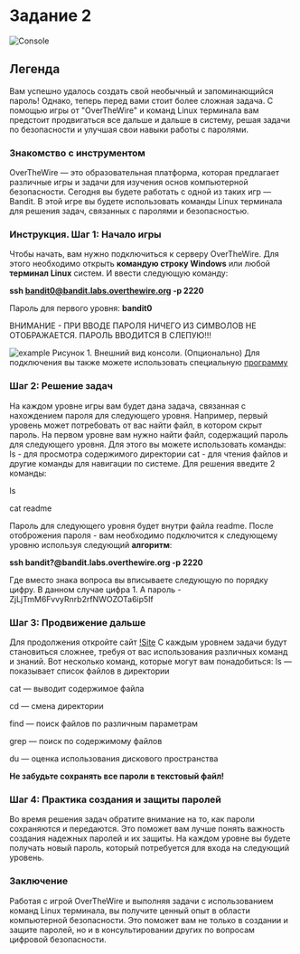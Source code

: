 # Задание 2
![Console](https://github.com/kvinokain/DUP01/blob/main/Foto/Konsol.jpg?raw=true)
## Легенда
Вам успешно удалось создать свой необычный и запоминающийся пароль! Однако, теперь перед вами стоит более сложная задача. С помощью игры от "OverTheWire" и команд Linux терминала вам предстоит продвигаться все дальше и дальше в систему, решая задачи по безопасности и улучшая свои навыки работы с паролями.
### Знакомство с инструментом
OverTheWire — это образовательная платформа, которая предлагает различные игры и задачи для изучения основ компьютерной безопасности. Сегодня вы будете работать с одной из таких игр — Bandit. В этой игре вы будете использовать команды Linux терминала для решения задач, связанных с паролями и безопасностью.
### Инструкция. Шаг 1: Начало игры
Чтобы начать, вам нужно подключиться к серверу OverTheWire. Для этого необходимо открыть **командую строку Windows** или любой **терминал Linux** систем. И ввести следующую команду:

**ssh bandit0@bandit.labs.overthewire.org -p 2220**

Пароль для первого уровня: **bandit0**

ВНИМАНИЕ - ПРИ ВВОДЕ ПАРОЛЯ НИЧЕГО ИЗ СИМВОЛОВ НЕ ОТОБРАЖАЕТСЯ. ПАРОЛЬ ВВОДИТСЯ В СЛЕПУЮ!!!

![example](https://github.com/kvinokain/DUP01/blob/main/Foto/Example.jpg?raw=true)
Рисунок 1. Внешний вид консоли.
(Опционально) Для подключения вы также можете использовать специальную [программу](https://the.earth.li/~sgtatham/putty/latest/w64/putty.exe)
### Шаг 2: Решение задач
На каждом уровне игры вам будет дана задача, связанная с нахождением пароля для следующего уровня. Например, первый уровень может потребовать от вас найти файл, в котором скрыт пароль.
На первом уровне вам нужно найти файл, содержащий пароль для следующего уровня. Для этого вы можете использовать команды:
ls - для просмотра содержимого директории 
cat - для чтения файлов и другие команды для навигации по системе.
Для решения введите 2 команды:

  ls
  
  cat readme
  
Пароль для следующего уровня будет внутри файла readme. После отоброжения пароля - вам необходимо подключится к следующему уровню используя следующий **алгоритм**:

**ssh bandit?@bandit.labs.overthewire.org -p 2220** 

Где вместо знака вопроса вы вписываете следующую по порядку цифру. В данном случае цифра 1. А пароль - ZjLjTmM6FvvyRnrb2rfNWOZOTa6ip5If

### Шаг 3: Продвижение дальше
Для продолжения откройте сайт [!Site](https://overthewire.org/wargames/bandit/bandit2.html)
С каждым уровнем задачи будут становиться сложнее, требуя от вас использования различных команд и знаний. Вот несколько команд, которые могут вам понадобиться:
ls — показывает список файлов в директории

cat — выводит содержимое файла

cd — смена директории

find — поиск файлов по различным параметрам

grep — поиск по содержимому файлов

du — оценка использования дискового пространства

**Не забудьте сохранять все пароли в текстовый файл!**
### Шаг 4: Практика создания и защиты паролей
Во время решения задач обратите внимание на то, как пароли сохраняются и передаются. Это поможет вам лучше понять важность создания надежных паролей и их защиты. На каждом уровне вы будете получать новый пароль, который потребуется для входа на следующий уровень.

### Заключение
Работая с игрой OverTheWire и выполняя задачи с использованием команд Linux терминала, вы получите ценный опыт в области компьютерной безопасности. Это поможет вам не только в создании и защите паролей, но и в консультировании других по вопросам цифровой безопасности.
